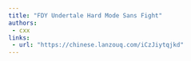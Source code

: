 ```yaml
---
title: "FDY Undertale Hard Mode Sans Fight"
authors:
 - cxx
links:
 - url: "https://chinese.lanzouq.com/iCzJiytqjkd"
---
```

